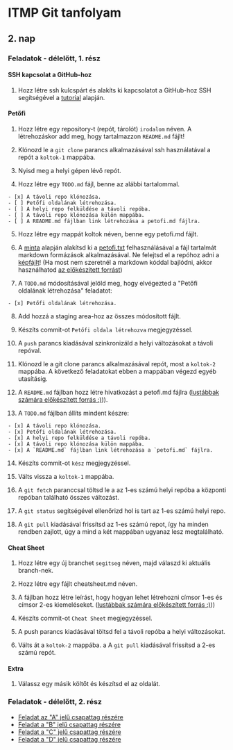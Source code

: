 # ITMP Git tanfolyam

## 2. nap

### Feladatok - délelőtt, 1. rész

#### SSH kapcsolat a GitHub-hoz

1.	Hozz létre ssh kulcspárt és alakíts ki kapcsolatot a GitHub-hoz SSH segítségével a [tutorial](kiegeszitok/ssh_tutorial.pdf) alapján.

#### Petőfi

1.	Hozz létre egy repository-t (repót, tárolót) `irodalom` néven. A létrehozáskor add meg, hogy tartalmazzon `README.md` fájlt!

2.	Klónozd le a `git clone` parancs alkalmazásával ssh használatával a repót a `koltok-1` mappába.

3.	Nyisd meg a helyi gépen lévő repót.

4.	Hozz létre egy `TODO.md` fájl, benne az alábbi tartalommal.
```
- [x] A távoli repo klónozása.
- [ ] Petőfi oldalának létrehozása.
- [ ] A helyi repo felküldése a távoli repóba.
- [ ] A távoli repo klónozása külön mappába.
- [ ] A README.md fájlban link létrehozása a petofi.md fájlra.
```

5.	Hozz létre egy mappát koltok néven, benne egy petofi.md fájlt.

6.	A [minta](kiegeszitok/minta_petofi.pdf) alapján alakítsd ki a [petofi.txt](forras_1_resz/petofi_md_forras.txt) felhasználásával a fájl tartalmát markdown formázások alkalmazásával. Ne felejtsd el a repóhoz adni a [képfájlt](forras_1_resz/Petofi_haza_Kiskunfelegyhazan.jpg)! (Ha most nem szeretnél a markdown kóddal bajlódni, akkor használhatod [az előkészített forrást](forras_1_resz/petofi_md_forras.txt))

7.	A `TODO.md` módosításával jelöld meg, hogy elvégezted a "Petőfi oldalának létrehozása" feladatot:
```
- [x] Petőfi oldalának létrehozása.
```

8.	Add hozzá a staging area-hoz az összes módosított fájlt.

9.	Készíts commit-ot `Petőfi oldala létrehozva` megjegyzéssel.

10.	A `push` parancs kiadásával szinkronizáld a helyi változásokat a távoli repóval.

11.	Klónozd le a git clone parancs alkalmazásával repót, most a `koltok-2` mappába. A következő feladatokat ebben a mappában végezd egyéb utasításig.

12.	A `README.md` fájlban hozz létre hivatkozást a petofi.md fájlra ([lustábbak számára előkészített forrás :)](forras_1_resz/link_md_forras.txt))).

13.	A `TODO.md` fájlban állíts mindent készre:

```
- [x] A távoli repo klónozása.
- [x] Petőfi oldalának létrehozása.
- [x] A helyi repo felküldése a távoli repóba.
- [x] A távoli repo klónozása külön mappába.
- [x] A `README.md` fájlban link létrehozása a `petofi.md` fájlra.
```

14.	Készíts commit-ot `kész` megjegyzéssel.

15.	Válts vissza a `koltok-1` mappába.

16.	A `git fetch` paranccsal töltsd le a az 1-es számú helyi repóba a központi repóban található összes változást.

17.	A `git status` segítségével ellenőrizd hol is tart az 1-es számú helyi repo.

18.	A `git pull` kiadásával frissítsd az 1-es számú repot, így ha minden rendben zajlott, úgy a mind a két mappában ugyanaz lesz megtalálható.

#### Cheat Sheet

1.	Hozz létre egy új branchet `segitseg` néven, majd válaszd ki aktuális branch-nek.

2.	Hozz létre egy fájlt cheatsheet.md néven.

3.	A fájlban hozz létre leírást, hogy hogyan lehet létrehozni címsor 1-es és címsor 2-es kiemeléseket. ([lustábbak számára előkészített forrás :)](forras_1_resz/cheatsheet_md_forras.txt)))

4.	Készíts commit-ot `Cheat Sheet` megjegyzéssel.

5.	A push parancs kiadásával töltsd fel a távoli repóba a helyi változásokat.

6.	Válts át a `koltok-2` mappába. a A `git pull` kiadásával frissítsd a 2-es számú repót.

#### Extra

1. Válassz egy másik költőt és készítsd el az oldalát.

### Feladatok - délelőtt, 2. rész

- [Feladat az "A" jelű csapattag részére](a.md)
- [Feladat a "B" jelű csapattag részére](b.md)
- [Feladat a "C" jelű csapattag részére](c.md)
- [Feladat a "D" jelű csapattag részére](d.md)
